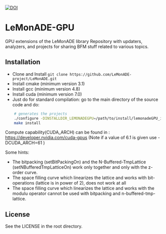 [![DOI](https://zenodo.org/badge/136152127.svg)](https://zenodo.org/badge/latestdoi/136152127)
# LeMonADE-GPU
GPU extensions of the LeMonADE library
Repository with updaters, analyzers, and projects for sharing BFM stuff related to various topics.

## Installation

* Clone and Install `git clone https://github.com/LeMonADE-project/LeMonADE.git`
* Install cmake (minimum version 3.1)
* Install gcc   (minimum version 4.8)
* Install cuda  (minimum version 7.0)
* Just do for standard compilation:
 go to the main directory of the source code and do: 
````sh
    # generates the projects
    ./configure -DINSTALLDIR_LEMONADEGPU=/path/to/install/lemonadeGPU_install -DLEMONADE_DIR=/path/to/installation/lemonade_install  -DCUDA_ARCH=arch_of_graphics_card -DBUILDDIR=/path/to/build -DLEMONADEGPU_TESTS=ON/OFF -DCMAKE_BUILD_TYPE=Release/Debug
    make install
````

Compute capability(CUDA_ARCH) can be found in : https://developer.nvidia.com/cuda-gpus (Note if a value of 6.1 is given use -DCUDA_ARCH=61 )

Some hints:
- The bitpacking (setBitPackingOn) and the N-Buffered-TmpLattice (setNBufferedTmpLatticeOn) work only together and only with the z-order curve.
- The space filling curve which linearizes the lattice and works with bit-operations (lattice is in power of 2), does not work at all 
- The space filling curve which  linearizes the lattice and works with the modulu operator cannot be used with bitpacking and n-buffered-tmp-lattice. 

<!-- 
only important for local github server
## Note 

Unfortunately, the repo cannot be cloned from outside over ssh. Thus please use the https. For that one has to set 
> git config --global http.sslVerify true

A disadvantage is that for every pull/push, the username and password is requested.  -->

## License

See the LICENSE in the root directory.
